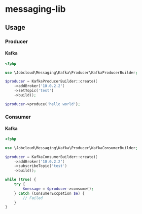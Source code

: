# messaging-lib

## Usage

### Producer

#### Kafka

```php
<?php

use \Jobcloud\Messaging\Kafka\Producer\KafkaProducerBuilder;

$producer = KafkaProducerBuilder::create()
    ->addBroker('10.0.2.2')
    ->setTopic('test')
    ->build();

$producer->produce('hello world');
```

### Consumer

#### Kafka

```php
<?php

use \Jobcloud\Messaging\Kafka\Producer\KafkaConsumerBuilder;

$producer = KafkaConsumerBuilder::create()
    ->addBroker('10.0.2.2')
    ->subscribeTopic('test')
    ->build();

while (true) {
    try {
        $message = $producer->consume();
    } catch (ConsumerExcpetion $e) {
        // Failed
    } 
}
```